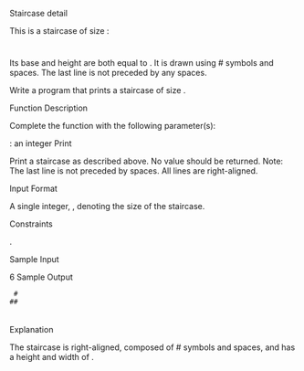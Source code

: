 Staircase detail

This is a staircase of size :

   #
  ##
 ###
####
Its base and height are both equal to . It is drawn using # symbols and spaces. The last line is not preceded by any spaces.

Write a program that prints a staircase of size .

Function Description

Complete the  function with the following parameter(s):

: an integer
Print

Print a staircase as described above. No value should be returned.
Note: The last line is not preceded by spaces. All lines are right-aligned.

Input Format

A single integer, , denoting the size of the staircase.

Constraints

 .

Sample Input

6 
Sample Output

     #
    ##
   ###
  ####
 #####
######
Explanation

The staircase is right-aligned, composed of # symbols and spaces, and has a height and width of .